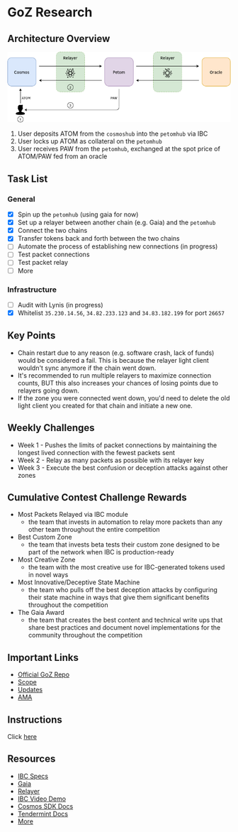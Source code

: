 # GoZ Research

## Architecture Overview
![petom-IBC](petom-IBC.png)
1. User deposits ATOM from the `cosmoshub` into the `petomhub` via IBC
2. User locks up ATOM as collateral on the `petomhub`
3. User receives PAW from the `petomhub`, exchanged at the spot price of ATOM/PAW fed from an oracle

## Task List
### General
- [x] Spin up the `petomhub` (using gaia for now)
- [x] Set up a relayer between another chain (e.g. Gaia) and the `petomhub`
- [x] Connect the two chains
- [x] Transfer tokens back and forth between the two chains
- [ ] Automate the process of establishing new connections (in progress)
- [ ] Test packet connections
- [ ] Test packet relay
- [ ] More

### Infrastructure
- [ ] Audit with Lynis (in progress)
- [x] Whitelist `35.230.14.56`, `34.82.233.123` and `34.83.182.199` for port `26657`

## Key Points
- Chain restart due to any reason (e.g. software crash, lack of funds) would be considered a fail. This is because the relayer light client wouldn't sync anymore if the chain went down.
- It's recommended to run multiple relayers to maximize connection counts, BUT this also increases your chances of losing points due to relayers going down.
- If the zone you were connected went down, you'd need to delete the old light client you created for that chain and initiate a new one.

## Weekly Challenges
- Week 1 - Pushes the limits of packet connections by maintaining the longest lived connection with the fewest packets sent
- Week 2 - Relay as many packets as possible with its relayer key
- Week 3 - Execute the best confusion or deception attacks against other zones

## Cumulative Contest Challenge Rewards
- Most Packets Relayed via IBC module
  - the team that invests in automation to relay more packets than any other team throughout the entire competition
- Best Custom Zone
  - the team that invests beta tests their custom zone designed to be part of the network when IBC is production-ready
- Most Creative Zone
  - the team with the most creative use for IBC-generated tokens used in novel ways
- Most Innovative/Deceptive State Machine
  - the team who pulls off the best deception attacks by configuring their state machine in ways that give them significant benefits throughout the competition
- The Gaia Award
  - the team that creates the best content and technical write ups that share best practices and document novel implementations for the community throughout the competition
  
## Important Links
- [Official GoZ Repo](https://github.com/cosmosdevs/GameOfZones)
- [Scope](https://goz.cosmosnetwork.dev/)
- [Updates](https://goz.cosmosnetwork.dev/blog-2/)
- [AMA](https://www.youtube.com/watch?v=_uEu1Yfd2sY)

## Instructions
Click [here](https://www.notion.so/jim380/GoZ-petomhub-c197bae889f64e189dfc1f7e6c93506e)

## Resources
- [IBC Specs](https://github.com/cosmos/ics)
- [Gaia](https://github.com/cosmos/gaia/tree/ibc-alpha)
- [Relayer](https://github.com/iqlusioninc/relayer)
- [IBC Video Demo](https://youtu.be/S6DKib4jINk)
- [Cosmos SDK Docs](https://docs.cosmos.network/)
- [Tendermint Docs](https://docs.tendermint.com/)
- [More](https://gist.github.com/lovincyrus/6d9e1f79102379e5cb935158fa0ba05a)
